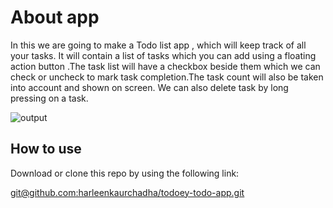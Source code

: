 # About app

In this we are going to make a Todo list app , which will keep track of all your tasks. It will contain a list of tasks which you can add using a floating action button .The task list will have a checkbox beside them which we can check or uncheck to mark task completion.The task count will also be taken into account and shown on screen. We can also delete task by long pressing on a task.


![output](https://user-images.githubusercontent.com/23056679/110833106-173be680-82c2-11eb-85ac-340c79e091c6.gif)


## How to use

Download or clone this repo by using the following link:

[<u>git@github.com:harleenkaurchadha/todoey-todo-app.git</u>](https://git@github.com:harleenkaurchadha/todoey-todo-app.git)
